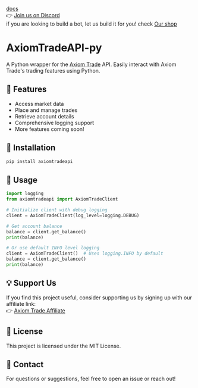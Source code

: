 [docs](https://chipadevteam.github.io/AxiomTradeAPI-py) <br>
👉 [Join us on Discord](https://discord.gg/p7YyFqSmAz) <br>
if you are looking to build a bot, let us build it for you! check [Our shop](https://chipa.tech/shop/)
# AxiomTradeAPI-py

A Python wrapper for the [Axiom Trade](https://axiom.trade/@chipa) API. Easily interact with Axiom Trade's trading features using Python.

## 📌 Features
- Access market data  
- Place and manage trades  
- Retrieve account details  
- Comprehensive logging support
- More features coming soon!  

## 🚀 Installation
```bash
pip install axiomtradeapi
```

## 🔧 Usage
```python
import logging
from axiomtradeapi import AxiomTradeClient

# Initialize client with debug logging
client = AxiomTradeClient(log_level=logging.DEBUG)

# Get account balance
balance = client.get_balance()
print(balance)

# Or use default INFO level logging
client = AxiomTradeClient()  # Uses logging.INFO by default
balance = client.get_balance()
print(balance)
```

## 💡 Support Us
If you find this project useful, consider supporting us by signing up with our affiliate link:  
👉 [Axiom Trade Affiliate](https://axiom.trade/@chipa)  

## 🐜 License
This project is licensed under the MIT License.

## 📩 Contact
For questions or suggestions, feel free to open an issue or reach out!

